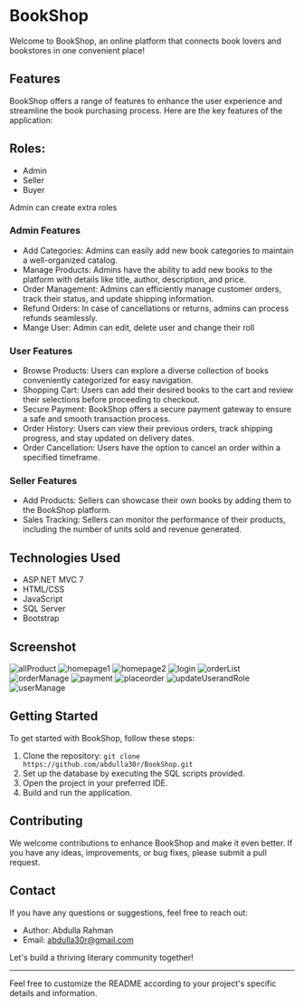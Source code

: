 # BookShop


Welcome to BookShop, an online platform that connects book lovers and bookstores in one convenient place!

## Features

BookShop offers a range of features to enhance the user experience and streamline the book purchasing process. Here are the key features of the application:

## Roles:
- Admin
- Seller
- Buyer

Admin can create extra roles

### Admin Features

- Add Categories: Admins can easily add new book categories to maintain a well-organized catalog.
- Manage Products: Admins have the ability to add new books to the platform with details like title, author, description, and price.
- Order Management: Admins can efficiently manage customer orders, track their status, and update shipping information.
- Refund Orders: In case of cancellations or returns, admins can process refunds seamlessly.
- Mange User: Admin can edit, delete user and change their roll
### User Features

- Browse Products: Users can explore a diverse collection of books conveniently categorized for easy navigation.
- Shopping Cart: Users can add their desired books to the cart and review their selections before proceeding to checkout.
- Secure Payment: BookShop offers a secure payment gateway to ensure a safe and smooth transaction process.
- Order History: Users can view their previous orders, track shipping progress, and stay updated on delivery dates.
- Order Cancellation: Users have the option to cancel an order within a specified timeframe.

### Seller Features

- Add Products: Sellers can showcase their own books by adding them to the BookShop platform.
- Sales Tracking: Sellers can monitor the performance of their products, including the number of units sold and revenue generated.

## Technologies Used

- ASP.NET MVC 7
- HTML/CSS
- JavaScript
- SQL Server
- Bootstrap

## Screenshot

![allProduct](./allProduct.png) ![homepage1](./homepage1.png)
![homepage2](./honmepage2.png) ![login](./login.png)
![orderList](./orderList.png) ![orderManage](./orderManage.png)
![payment](./payment.png) ![placeorder](./placeorder.png)
![updateUserandRole](./updateUserandRole.png) ![userManage](./userManage.png)




## Getting Started

To get started with BookShop, follow these steps:

1. Clone the repository: `git clone https://github.com/abdulla30r/BookShop.git`
2. Set up the database by executing the SQL scripts provided.
3. Open the project in your preferred IDE.
4. Build and run the application.

## Contributing

We welcome contributions to enhance BookShop and make it even better. If you have any ideas, improvements, or bug fixes, please submit a pull request.



## Contact

If you have any questions or suggestions, feel free to reach out:

- Author: Abdulla Rahman
- Email: [abdulla30r@gmail.com](mailto:abdulla30r@gmail.com)

Let's build a thriving literary community together!

---

Feel free to customize the README according to your project's specific details and information.
